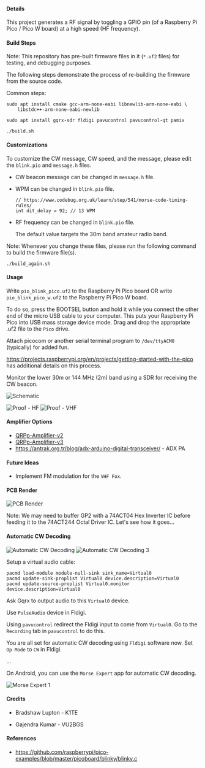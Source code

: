 #### Details

This project generates a RF signal by toggling a GPIO pin (of a Raspberry Pi
Pico / Pico W board) at a high speed (HF frequency).


#### Build Steps

Note: This repository has pre-built firmware files in it (`*.uf2` files) for
testing, and debugging purposes.

The following steps demonstrate the process of re-building the firmware from
the source code.

Common steps:

```
sudo apt install cmake gcc-arm-none-eabi libnewlib-arm-none-eabi \
    libstdc++-arm-none-eabi-newlib

sudo apt install gqrx-sdr fldigi pavucontrol pavucontrol-qt pamix
```

```
./build.sh
```


#### Customizations

To customize the CW message, CW speed, and the message, please edit the
`blink.pio` and `message.h` files.

- CW beacon message can be changed in `message.h` file.

- WPM can be changed in `blink.pio` file.

  ```
  // https://www.codebug.org.uk/learn/step/541/morse-code-timing-rules/
  int dit_delay = 92; // 13 WPM
  ```

- RF frequency can be changed in `blink.pio` file.

  The default value targets the 30m band amateur radio band.

Note: Whenever you change these files, please run the following command to
build the firmware file(s).

```
./build_again.sh
```


#### Usage

Write `pio_blink_pico.uf2` to the Raspberry Pi Pico board OR write
`pio_blink_pico_w.uf2` to the Raspberry Pi Pico W board.

To do so, press the BOOTSEL button and hold it while you connect the other end
of the micro USB cable to your computer. This puts your Raspberry Pi Pico into
USB mass storage device mode. Drag and drop the appropriate .uf2 file to the
`Pico` drive.

Attach picocom or another serial terminal program to `/dev/ttyACM0` (typically)
for added fun.

https://projects.raspberrypi.org/en/projects/getting-started-with-the-pico has
additional details on this process.

Monitor the lower 30m or 144 MHz (2m) band using a SDR for receiving the CW
beacon.

![Schematic](./Schematic-v1.png)

![Proof - HF](./Screenshot_2022-05-17_09-32-14.png)
![Proof - VHF](./Screenshot_2022-05-17_21-22-29.png)


#### Amplifier Options

- [QRPp-Amplifier-v2](./QRPp-Amplifier-v2)
- [QRPp-Amplifier-v3](./QRPp-Amplifier-v3)
- https://antrak.org.tr/blog/adx-arduino-digital-transceiver/ - ADX PA


#### Future Ideas

- Implement FM modulation for the `VHF Fox`.


#### PCB Render

![PCB Render](./Screenshot_2022-10-10_15-08-42.png)

Note: We may need to buffer GP2 with a 74ACT04 Hex Inverter IC before feeding
it to the 74ACT244 Octal Driver IC. Let's see how it goes...


#### Automatic CW Decoding

![Automatic CW Decoding](./Fldigi-Decoding.png)
![Automatic CW Decoding 3](./Fldigi-Decoding-3.png)

Setup a virtual audio cable:

```
pacmd load-module module-null-sink sink_name=Virtual0
pacmd update-sink-proplist Virtual0 device.description=Virtual0
pacmd update-source-proplist Virtual0.monitor device.description=Virtual0
```

Ask Gqrx to output audio to this `Virtual0` device.

Use `PulseAudio` device in Fldigi.

Using `pavucontrol` redirect the Fldigi input to come from `Virtual0`. Go to
the `Recording` tab in `pavucontrol` to do this.

You are all set for automatic CW decoding using `Fldigi` software now. Set `Op
Mode` to `CW` in Fldigi.

...

On Android, you can use the `Morse Expert` app for automatic CW decoding.

![Morse Expert 1](./Morse-Expert-App-on-Android.jpg)


#### Credits

- Bradshaw Lupton - K1TE

- Gajendra Kumar - VU2BGS


#### References

- https://github.com/raspberrypi/pico-examples/blob/master/picoboard/blinky/blinky.c
